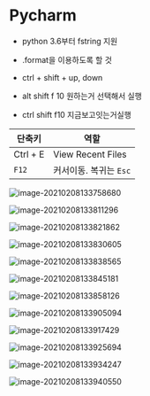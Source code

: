 # Pycharm

- python 3.6부터 fstring 지원

- .format을 이용하도록 할 것
- ctrl + shift + up, down
- alt shift f 10 원하는거 선택해서 실행
- ctrl shift f10 지금보고잇는거실행

| 단축키   | 역할                   |
| -------- | ---------------------- |
| Ctrl + E | View Recent Files      |
| `F12`    | 커서이동. 복귀는 `Esc` |



![image-20210208133758680](C:\Users\kuyhnow\AppData\Roaming\Typora\typora-user-images\image-20210208133758680.png)

![image-20210208133811296](C:\Users\kuyhnow\AppData\Roaming\Typora\typora-user-images\image-20210208133811296.png)

![image-20210208133821862](C:\Users\kuyhnow\AppData\Roaming\Typora\typora-user-images\image-20210208133821862.png)

![image-20210208133830605](C:\Users\kuyhnow\AppData\Roaming\Typora\typora-user-images\image-20210208133830605.png)

![image-20210208133838565](C:\Users\kuyhnow\AppData\Roaming\Typora\typora-user-images\image-20210208133838565.png)

![image-20210208133845181](C:\Users\kuyhnow\AppData\Roaming\Typora\typora-user-images\image-20210208133845181.png)

![image-20210208133858126](C:\Users\kuyhnow\AppData\Roaming\Typora\typora-user-images\image-20210208133858126.png)

![image-20210208133905094](C:\Users\kuyhnow\AppData\Roaming\Typora\typora-user-images\image-20210208133905094.png)

![image-20210208133917429](C:\Users\kuyhnow\AppData\Roaming\Typora\typora-user-images\image-20210208133917429.png)

![image-20210208133925694](C:\Users\kuyhnow\AppData\Roaming\Typora\typora-user-images\image-20210208133925694.png)

![image-20210208133934247](C:\Users\kuyhnow\AppData\Roaming\Typora\typora-user-images\image-20210208133934247.png)

![image-20210208133940550](C:\Users\kuyhnow\AppData\Roaming\Typora\typora-user-images\image-20210208133940550.png)